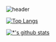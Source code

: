 ![header](https://capsule-render.vercel.app/api?type=slice&color=gradient&height=250&section=header&text=ChangHyen%20Yun&fontSize=90&animation=twinkling&fontColor=f5f6f7&fontAlignY=38&desc=%20&descAlignY=62&descAlign=62)

[![Top Langs](https://github-readme-stats.vercel.app/api/top-langs/?username=salgilbarana&analayout=compact)](https://github.com/salgilbarana/github-readme-stats)

[![*'s github stats](https://github-readme-stats.vercel.app/api?username=salgilbarana&show_icons=true&theme=tokyonight)](https://github.com/salgilbarana/github-readme-stats)

